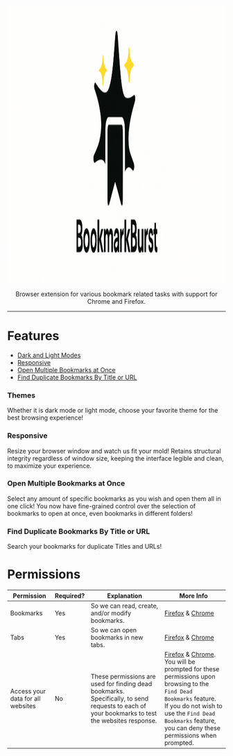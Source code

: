 <p align="center">
<img src="./.github/img/BookmarkBurstBanner.png" alt="Bookmark Burst" width="1280px" height="640px">
</p>
<p align="center">Browser extension for various bookmark related tasks with support for Chrome and Firefox.</p>

---

# Features

- [Dark and Light Modes](#themes)
- [Responsive](#responsive)
- [Open Multiple Bookmarks at Once](#open-multiple-bookmarks-at-once)
- [Find Duplicate Bookmarks By Title or URL](#find-duplicate-bookmarks-by-title-or-url)

### Themes

Whether it is dark mode or light mode, choose your favorite theme for the best browsing experience!

### Responsive

Resize your browser window and watch us fit your mold!  Retains structural integrity regardless of window size, keeping the interface legible and clean, to maximize your experience.

### Open Multiple Bookmarks at Once

Select any amount of specific bookmarks as you wish and open them all in one click! You now have fine-grained control over the selection of bookmarks to open at once, even bookmarks in different folders!

### Find Duplicate Bookmarks By Title or URL

Search your bookmarks for duplicate Titles and URLs!

# Permissions

<table>
  <thead>
    <tr>
      <th>Permission</th>
      <th>Required?</th>
      <th>Explanation</th>
      <th>More Info</th>
    </tr>
  </thead>
  <tbody>
    <tr>
      <td>Bookmarks</td>
      <td>Yes</td>
      <td>So we can read, create, and/or modify bookmarks.</td>
      <td><a href="https://developer.mozilla.org/en-US/docs/Mozilla/Add-ons/WebExtensions/API/bookmarks">Firefox</a> & <a href="https://developer.chrome.com/docs/extensions/reference/api/bookmarks">Chrome</a></td>
    </tr>
    <tr>
      <td>Tabs</td>
      <td>Yes</td>
      <td>So we can open bookmarks in new tabs.</td>
      <td><a href="https://developer.mozilla.org/en-US/docs/Mozilla/Add-ons/WebExtensions/API/tabs">Firefox</a> & <a href="https://developer.chrome.com/docs/extensions/reference/api/tabs">Chrome</a></td>
    </tr>
    <tr>
      <td>Access your data for all websites</td>
      <td>No</td>
      <td>These permissions are used for finding dead bookmarks. Specifically, to send requests to each of your bookmarks to test the websites response.</td>
      <td>
      <a href="https://support.mozilla.org/en-US/kb/permission-request-messages-firefox-extensions?as=u&utm_source=inproduct#w_access-your-data-for-all-websites">Firefox</a> & <a href="https://developer.chrome.com/docs/extensions/develop/concepts/declare-permissions#host-permissions">Chrome</a>.
      <br/>You will be prompted for these permissions upon browsing to the <code>Find Dead Bookmarks</code> feature. <br/>If you do not wish to use the <code>Find Dead Bookmarks</code> feature, you can deny these permissions when prompted.
      </td>
    </tr>
  </tbody>
</table>

